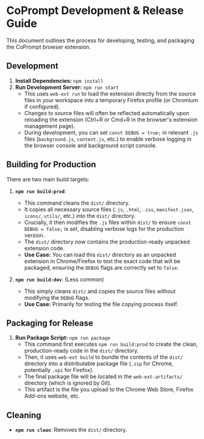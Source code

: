 # CoPrompt Development & Release Guide

This document outlines the process for developing, testing, and packaging the CoPrompt browser extension.

## Development

1.  **Install Dependencies:** `npm install`
2.  **Run Development Server:** `npm run start`
    - This uses `web-ext run` to load the extension directly from the source files in your workspace into a temporary Firefox profile (or Chromium if configured).
    - Changes to source files will often be reflected automatically upon reloading the extension (Ctrl+R or Cmd+R in the browser's extension management page).
    - During development, you can set `const DEBUG = true;` in relevant `.js` files (`background.js`, `content.js`, etc.) to enable verbose logging in the browser console and background script console.

## Building for Production

There are two main build targets:

1.  **`npm run build:prod`**:

    - This command cleans the `dist/` directory.
    - It copies all necessary source files (`.js`, `.html`, `.css`, `manifest.json`, `icons/`, `utils/`, etc.) into the `dist/` directory.
    - Crucially, it then modifies the `.js` files within `dist/` to ensure `const DEBUG = false;` is set, disabling verbose logs for the production version.
    - The `dist/` directory now contains the production-ready unpacked extension code.
    - **Use Case:** You can load this `dist/` directory as an unpacked extension in Chrome/Firefox to test the exact code that will be packaged, ensuring the `DEBUG` flags are correctly set to `false`.

2.  **`npm run build:dev`**: (Less common)
    - This simply cleans `dist/` and copies the source files without modifying the `DEBUG` flags.
    - **Use Case:** Primarily for testing the file copying process itself.

## Packaging for Release

1.  **Run Package Script:** `npm run package`
    - This command first executes `npm run build:prod` to create the clean, production-ready code in the `dist/` directory.
    - Then, it uses `web-ext build` to bundle the contents of the `dist/` directory into a distributable package file (`.zip` for Chrome, potentially `.xpi` for Firefox).
    - The final package file will be located in the `web-ext-artifacts/` directory (which is ignored by Git).
    - This artifact is the file you upload to the Chrome Web Store, Firefox Add-ons website, etc.

## Cleaning

- **`npm run clean`**: Removes the `dist/` directory.
